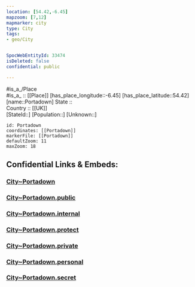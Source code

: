 ```yaml
---
location: [54.42,-6.45] 
mapzoom: [7,12] 
mapmarker: city 
type: City
tags:
- geo/City


SpocWebEntityId: 33474
isDeleted: false
confidential: public

---
```

#is_a_/Place  
#is_a_ :: [[Place]] 
[has_place_longitude::-6.45] 
[has_place_latitude::54.42] 
[name::Portadown] 
State ::  
Country :: [[UK]]  
[StateId::] 
[Population::] 
[Unknown::] 


```leaflet
id: Portadown
coordinates: [[Portadown]] 
markerFile: [[Portadown]] 
defaultZoom: 11 
maxZoom: 18
```


## Confidential Links & Embeds: 

### [City~Portadown](/_Standards/Earth/Continent/Europe/Europe~North/UK/Ireland~North/counties~Ireland~North/Armagh-City,Banbridge_and_Craig/cities~Armagh-City,Banbridge_and_Craig/Craigavon/City~Portadown.md) 

### [City~Portadown.public](/_public/Earth/Continent/Europe/Europe~North/UK/Ireland~North/counties~Ireland~North/Armagh-City,Banbridge_and_Craig/cities~Armagh-City,Banbridge_and_Craig/Craigavon/City~Portadown.public.md) 

### [City~Portadown.internal](/_internal/Earth/Continent/Europe/Europe~North/UK/Ireland~North/counties~Ireland~North/Armagh-City,Banbridge_and_Craig/cities~Armagh-City,Banbridge_and_Craig/Craigavon/City~Portadown.internal.md) 

### [City~Portadown.protect](/_protect/Earth/Continent/Europe/Europe~North/UK/Ireland~North/counties~Ireland~North/Armagh-City,Banbridge_and_Craig/cities~Armagh-City,Banbridge_and_Craig/Craigavon/City~Portadown.protect.md) 

### [City~Portadown.private](/_private/Earth/Continent/Europe/Europe~North/UK/Ireland~North/counties~Ireland~North/Armagh-City,Banbridge_and_Craig/cities~Armagh-City,Banbridge_and_Craig/Craigavon/City~Portadown.private.md) 

### [City~Portadown.personal](/_personal/Earth/Continent/Europe/Europe~North/UK/Ireland~North/counties~Ireland~North/Armagh-City,Banbridge_and_Craig/cities~Armagh-City,Banbridge_and_Craig/Craigavon/City~Portadown.personal.md) 

### [City~Portadown.secret](/_secret/Earth/Continent/Europe/Europe~North/UK/Ireland~North/counties~Ireland~North/Armagh-City,Banbridge_and_Craig/cities~Armagh-City,Banbridge_and_Craig/Craigavon/City~Portadown.secret.md)

